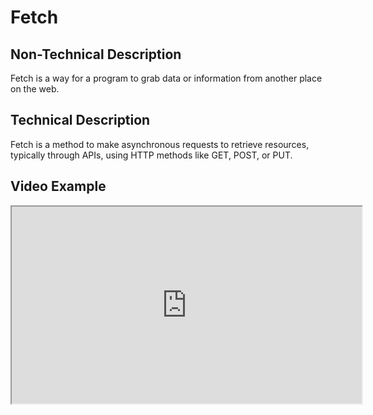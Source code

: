 # Fetch
  
  ## Non-Technical Description
  Fetch is a way for a program to grab data or information from another place on the web.
  
  ## Technical Description
  Fetch is a method to make asynchronous requests to retrieve resources, typically through APIs, using HTTP methods like GET, POST, or PUT.
  
  ## Video Example
  <iframe width="560" height="315" src="https://www.youtube.com/embed/exampleVideo1" title="Fetch video" allow="accelerometer; autoplay; clipboard-write; encrypted-media; gyroscope; picture-in-picture" allowfullscreen></iframe>
  